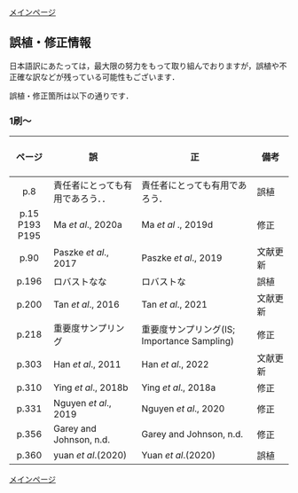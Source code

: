 <html lang="ja">
<head>
    <meta charset="UTF-8">
    <title>誤植情報</title>
    <style>
    </style>
</head>
<body>
  
[メインページ](index.markdown)

<h2>誤植・修正情報</h2>
日本語訳にあたっては，最大限の努力をもって取り組んでおりますが，誤植や不正確な訳などが残っている可能性もございます．

誤植・修正箇所は以下の通りです．

### 1刷〜
| &nbsp;&nbsp;&nbsp;&nbsp;&nbsp;&nbsp;&nbsp;&nbsp;&nbsp;&nbsp;&nbsp;&nbsp;&nbsp; <br>ページ<br>&nbsp; |  &nbsp;<br>誤<br>&nbsp;  |  &nbsp;<br>正<br>&nbsp;  | &nbsp;&nbsp;&nbsp;&nbsp;&nbsp;&nbsp;&nbsp;&nbsp;&nbsp; <br>備考<br>&nbsp;&nbsp;&nbsp;&nbsp;&nbsp;&nbsp; |
| :---: | ---- | ---- | ---- |
|p.8|責任者にとっても有用であろう．．|責任者にとっても有用であろう．|誤植|
|p.15<br> P193<br> P195|Ma _et al_., 2020a|Ma _et al_ ., 2019d|修正|
|p.90|Paszke _et al_., 2017|Paszke _et al_., 2019|文献更新|
|p.196|ロバストなな|ロバストな|誤植|
|p.200|Tan _et al_., 2016|Tan _et al_., 2021|文献更新|
|p.218|重要度サンプリング|重要度サンプリング(IS; Importance Sampling)|修正|
|p.303|Han _et al_., 2011|Han _et al_., 2022|文献更新|
|p.310|Ying _et al_., 2018b|Ying _et al_., 2018a|修正|
|p.331|Nguyen _et al_., 2019|Nguyen _et al_., 2020|修正|
|p.356|Garey and Johnson, n.d.|Garey and Johnson, n.d.|修正|
|p.360|yuan _et al_.(2020)|Yuan _et al_.(2020)|誤植|




[メインページ](index.markdown)

</body>
</html>
